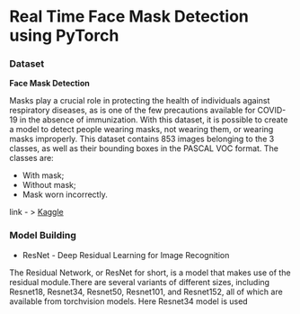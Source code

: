 # Real Time Face Mask Detection using PyTorch

### Dataset

**Face Mask Detection**

Masks play a crucial role in protecting the health of individuals against respiratory diseases, as is one of the few precautions available for COVID-19 in the absence of immunization. With this dataset, it is possible to create a model to detect people wearing masks, not wearing them, or wearing masks improperly.
This dataset contains 853 images belonging to the 3 classes, as well as their bounding boxes in the PASCAL VOC format.
The classes are:
   - With mask;
   - Without mask; 
   - Mask worn incorrectly.



link - > [Kaggle](https://www.kaggle.com/datasets/andrewmvd/face-mask-detection)

### Model Building

- ResNet - Deep Residual Learning for Image Recognition 
        
The Residual Network, or ResNet for short, is a model that makes use of the residual module.There are several variants of different sizes, including Resnet18, Resnet34, Resnet50, Resnet101, and Resnet152, all of which are available from torchvision models. Here Resnet34 model is used